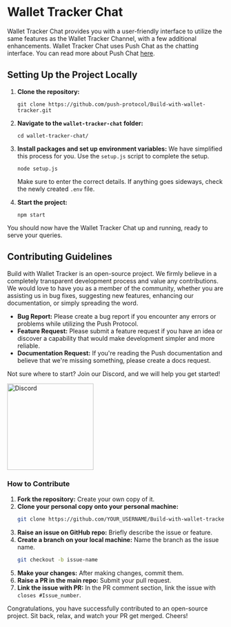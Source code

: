 # Wallet Tracker Chat

Wallet Tracker Chat provides you with a user-friendly interface to utilize the same features as the Wallet Tracker Channel, with a few additional enhancements. Wallet Tracker Chat uses Push Chat as the chatting interface. You can read more about Push Chat [here](https://push.org/docs/chat/).

## Setting Up the Project Locally

1. **Clone the repository:**
    ```
    git clone https://github.com/push-protocol/Build-with-wallet-tracker.git
    ```

2. **Navigate to the `wallet-tracker-chat` folder:**
    ```
    cd wallet-tracker-chat/
    ```

3. **Install packages and set up environment variables:**
    We have simplified this process for you. Use the `setup.js` script to complete the setup.
    ```
    node setup.js
    ```
    Make sure to enter the correct details. If anything goes sideways, check the newly created `.env` file.

4. **Start the project:**
    ```
    npm start
    ```

You should now have the Wallet Tracker Chat up and running, ready to serve your queries.

## Contributing Guidelines

Build with Wallet Tracker is an open-source project. We firmly believe in a completely transparent development process and value any contributions. We would love to have you as a member of the community, whether you are assisting us in bug fixes, suggesting new features, enhancing our documentation, or simply spreading the word.

- **Bug Report:** Please create a bug report if you encounter any errors or problems while utilizing the Push Protocol.
- **Feature Request:** Please submit a feature request if you have an idea or discover a capability that would make development simpler and more reliable.
- **Documentation Request:** If you're reading the Push documentation and believe that we're missing something, please create a docs request.

Not sure where to start? Join our Discord, and we will help you get started!

<a href="https://discord.gg/pushprotocol" title="Join Our Community"><img src="https://www.freepnglogos.com/uploads/discord-logo-png/playerunknown-battlegrounds-bgparty-15.png" width="200" alt="Discord" /></a>

### How to Contribute

1. **Fork the repository:** Create your own copy of it.
2. **Clone your personal copy onto your personal machine:**
    ```bash
    git clone https://github.com/YOUR_USERNAME/Build-with-wallet-tracker.git
    ```
3. **Raise an issue on GitHub repo:** Briefly describe the issue or feature.
4. **Create a branch on your local machine:** Name the branch as the issue name.
    ```bash
    git checkout -b issue-name
    ```
5. **Make your changes:** After making changes, commit them.
6. **Raise a PR in the main repo:** Submit your pull request.
7. **Link the issue with PR:** In the PR comment section, link the issue with `closes #Issue_number`.

Congratulations, you have successfully contributed to an open-source project. Sit back, relax, and watch your PR get merged. Cheers!

